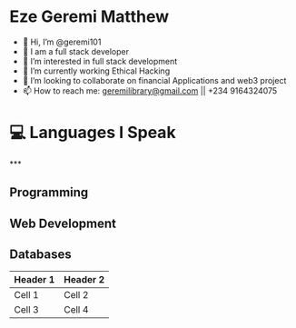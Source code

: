 <h1>Eze Geremi Matthew  </h1>

  - 👋 Hi, I’m @geremi101
  - 👤 I am a full stack developer 
  - 👀 I’m interested in full stack development 
  - 🌱 I’m currently working Ethical Hacking
  - 💞️ I’m looking to collaborate on financial Applications and web3 project
  - 📫 How to reach me: geremilibrary@gmail.com || +234 9164324075

<h1>💻 Languages I Speak</h1>
***

<h2>Programming</h2>

<h2>Web Development</h2>

<h2>Databases</h2>




| Header 1 | Header 2 |
|----------|----------|
| Cell 1   | Cell 2   |
| Cell 3   | Cell 4   |


<!---
geremi101/geremi101 is a ✨ special ✨ repository because its `README.md` (this file) appears on your GitHub profile.
You can click the Preview link to take a look at your changes.
--->
